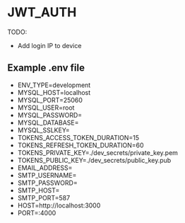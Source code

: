 # JWT_AUTH

TODO:
- Add login IP to device


Example .env file
----
- ENV_TYPE=development
- MYSQL_HOST=localhost
- MYSQL_PORT=25060
- MYSQL_USER=root
- MYSQL_PASSWORD=
- MYSQL_DATABASE=
- MYSQL_SSLKEY=
- TOKENS_ACCESS_TOKEN_DURATION=15
- TOKENS_REFRESH_TOKEN_DURATION=60
- TOKENS_PRIVATE_KEY=./dev_secrets/private_key.pem
- TOKENS_PUBLIC_KEY=./dev_secrets/public_key.pub
- EMAIL_ADDRESS=
- SMTP_USERNAME=
- SMTP_PASSWORD=
- SMTP_HOST=
- SMTP_PORT=587
- HOST=http://localhost:3000
- PORT=:4000
